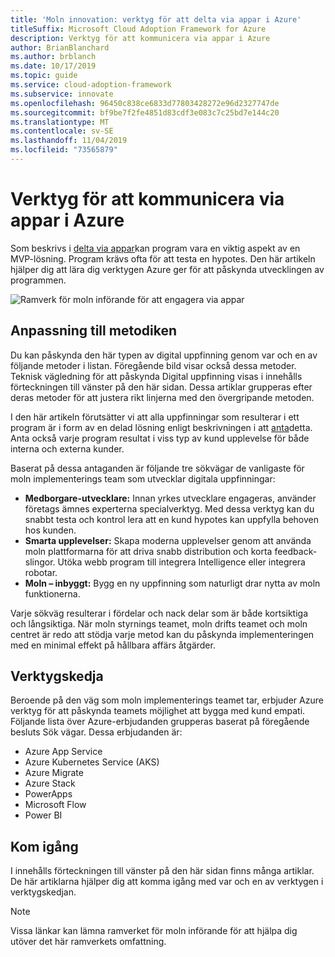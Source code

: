```yaml
---
title: 'Moln innovation: verktyg för att delta via appar i Azure'
titleSuffix: Microsoft Cloud Adoption Framework for Azure
description: Verktyg för att kommunicera via appar i Azure
author: BrianBlanchard
ms.author: brblanch
ms.date: 10/17/2019
ms.topic: guide
ms.service: cloud-adoption-framework
ms.subservice: innovate
ms.openlocfilehash: 96450c838ce6833d77803428272e96d2327747de
ms.sourcegitcommit: bf9be7f2fe4851d83cdf3e083c7c25bd7e144c20
ms.translationtype: MT
ms.contentlocale: sv-SE
ms.lasthandoff: 11/04/2019
ms.locfileid: "73565879"
---
```

# <a name="tools-to-engage-via-apps-in-azure"></a>Verktyg för att kommunicera via appar i Azure

Som beskrivs i [delta via appar](../considerations/apps.md)kan program vara en viktig aspekt av en MVP-lösning. Program krävs ofta för att testa en hypotes. Den här artikeln hjälper dig att lära dig verktygen Azure ger för att påskynda utvecklingen av programmen.

![Ramverk för moln införande för att engagera via appar](../../_images/innovate/engage-via-apps.png)

## <a name="alignment-to-the-methodology"></a>Anpassning till metodiken

Du kan påskynda den här typen av digital uppfinning genom var och en av följande metoder i listan. Föregående bild visar också dessa metoder. Teknisk vägledning för att påskynda Digital uppfinning visas i innehålls förteckningen till vänster på den här sidan. Dessa artiklar grupperas efter deras metoder för att justera rikt linjerna med den övergripande metoden.

I den här artikeln förutsätter vi att alla uppfinningar som resulterar i ett program är i form av en delad lösning enligt beskrivningen i att [anta](./ci-cd.md)detta. Anta också varje program resultat i viss typ av kund upplevelse för både interna och externa kunder.

Baserat på dessa antaganden är följande tre sökvägar de vanligaste för moln implementerings team som utvecklar digitala uppfinningar:

- **Medborgare-utvecklare:** Innan yrkes utvecklare engageras, använder företags ämnes experterna specialverktyg. Med dessa verktyg kan du snabbt testa och kontrol lera att en kund hypotes kan uppfylla behoven hos kunden.
- **Smarta upplevelser:** Skapa moderna upplevelser genom att använda moln plattformarna för att driva snabb distribution och korta feedback-slingor. Utöka webb program till integrera Intelligence eller integrera robotar.
- **Moln – inbyggt:** Bygg en ny uppfinning som naturligt drar nytta av moln funktionerna.

Varje sökväg resulterar i fördelar och nack delar som är både kortsiktiga och långsiktiga. När moln styrnings teamet, moln drifts teamet och moln centret är redo att stödja varje metod kan du påskynda implementeringen med en minimal effekt på hållbara affärs åtgärder.

## <a name="toolchain"></a>Verktygskedja

Beroende på den väg som moln implementerings teamet tar, erbjuder Azure verktyg för att påskynda teamets möjlighet att bygga med kund empati. Följande lista över Azure-erbjudanden grupperas baserat på föregående besluts Sök vägar. Dessa erbjudanden är:

- Azure App Service
- Azure Kubernetes Service (AKS)
- Azure Migrate
- Azure Stack
- PowerApps
- Microsoft Flow
- Power BI

## <a name="get-started"></a>Kom igång

I innehålls förteckningen till vänster på den här sidan finns många artiklar. De här artiklarna hjälper dig att komma igång med var och en av verktygen i verktygskedjan.

> [!NOTE]
> Vissa länkar kan lämna ramverket för moln införande för att hjälpa dig utöver det här ramverkets omfattning.
